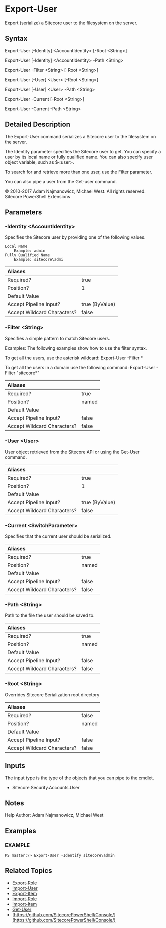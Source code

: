 # Export-User

Export \(serialize\) a Sitecore user to the filesystem on the server.

## Syntax

Export-User \[-Identity\] &lt;AccountIdentity&gt; \[-Root &lt;String&gt;\]

Export-User \[-Identity\] &lt;AccountIdentity&gt; -Path &lt;String&gt;

Export-User -Filter &lt;String&gt; \[-Root &lt;String&gt;\]

Export-User \[-User\] &lt;User&gt; \[-Root &lt;String&gt;\]

Export-User \[-User\] &lt;User&gt; -Path &lt;String&gt;

Export-User -Current \[-Root &lt;String&gt;\]

Export-User -Current -Path &lt;String&gt;

## Detailed Description

The Export-User command serializes a Sitecore user to the filesystem on the server.

The Identity parameter specifies the Sitecore user to get. You can specify a user by its local name or fully qualified name. You can also specify user object variable, such as $&lt;user&gt;.

To search for and retrieve more than one user, use the Filter parameter.

You can also pipe a user from the Get-user command.

© 2010-2017 Adam Najmanowicz, Michael West. All rights reserved. Sitecore PowerShell Extensions

## Parameters

### -Identity  &lt;AccountIdentity&gt;

Specifies the Sitecore user by providing one of the following values.

```text
Local Name
    Example: admin
Fully Qualified Name
    Example: sitecore\admi
```

| Aliases |  |
| :--- | :--- |
| Required? | true |
| Position? | 1 |
| Default Value |  |
| Accept Pipeline Input? | true \(ByValue\) |
| Accept Wildcard Characters? | false |

### -Filter  &lt;String&gt;

Specifies a simple pattern to match Sitecore users.

Examples: The following examples show how to use the filter syntax.

To get all the users, use the asterisk wildcard: Export-User -Filter \*

To get all the users in a domain use the following command: Export-User -Filter "sitecore\*"

| Aliases |  |
| :--- | :--- |
| Required? | true |
| Position? | named |
| Default Value |  |
| Accept Pipeline Input? | false |
| Accept Wildcard Characters? | false |

### -User  &lt;User&gt;

User object retrieved from the Sitecore API or using the Get-User command.

| Aliases |  |
| :--- | :--- |
| Required? | true |
| Position? | 1 |
| Default Value |  |
| Accept Pipeline Input? | true \(ByValue\) |
| Accept Wildcard Characters? | false |

### -Current  &lt;SwitchParameter&gt;

Specifies that the current user should be serialized.

| Aliases |  |
| :--- | :--- |
| Required? | true |
| Position? | named |
| Default Value |  |
| Accept Pipeline Input? | false |
| Accept Wildcard Characters? | false |

### -Path  &lt;String&gt;

Path to the file the user should be saved to.

| Aliases |  |
| :--- | :--- |
| Required? | true |
| Position? | named |
| Default Value |  |
| Accept Pipeline Input? | false |
| Accept Wildcard Characters? | false |

### -Root  &lt;String&gt;

Overrides Sitecore Serialization root directory

| Aliases |  |
| :--- | :--- |
| Required? | false |
| Position? | named |
| Default Value |  |
| Accept Pipeline Input? | false |
| Accept Wildcard Characters? | false |

## Inputs

The input type is the type of the objects that you can pipe to the cmdlet.

* Sitecore.Security.Accounts.User 

## Notes

Help Author: Adam Najmanowicz, Michael West

## Examples

### EXAMPLE

```text
PS master:\> Export-User -Identify sitecore\admin
```

## Related Topics

* [Export-Role](export-role.md)
* [Import-User](import-user.md)
* [Export-Item](../packaging/export-item.md)
* [Import-Role](import-role.md)
* [Import-Item](export-user.md)
* [Get-User](get-user.md)
* [https://github.com/SitecorePowerShell/Console/](https://github.com/SitecorePowerShell/Console/) 

